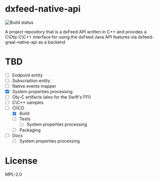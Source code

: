 # dxfeed-native-api

![Build status](https://github.com/dxFeed/dxfeed-native-api/actions/workflows/build.yml/badge.svg?branch=main)

A project repository that is a dxFeed API written in C++ and provides a C\Obj-C\C++ interface for using the dxFeed Java API features via dxfeed-graal-native-api as a backend

# TBD
- [ ] Endpoint entity
- [ ] Subscription entity
- [ ] Native events mapper
- [x] System properties processing
- [ ] Obj-C artifacts (also for the Swift's FFI)
- [ ] C\C++ samples
- [ ] CI\CD
  - [x] Build 
  - [ ] Tests
    - [ ] System properties processing
  - [ ] Packaging
- [ ] Docs
  - [ ] System properties processing

# License
MPL-2.0
